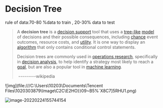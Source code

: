 # Decision Tree 

rule of data:70-80 %data to train , 20-30% data to test

> A **decision tree** is a [decision support](https://en.wikipedia.org/wiki/Decision_support_system) tool that uses a [tree-like](https://en.wikipedia.org/wiki/Tree_(graph_theory)) [model](https://en.wikipedia.org/wiki/Causal_model) of decisions and their possible consequences, including [chance](https://en.wikipedia.org/wiki/Probability) event outcomes, resource costs, and [utility](https://en.wikipedia.org/wiki/Utility). It is one way to display an [algorithm](https://en.wikipedia.org/wiki/Algorithm) that only contains conditional control statements.
>
> Decision trees are commonly used in [operations research](https://en.wikipedia.org/wiki/Operations_research), specifically in [decision analysis](https://en.wikipedia.org/wiki/Decision_analysis), to help identify a strategy most likely to reach a [goal](https://en.wikipedia.org/wiki/Goal), but are also a popular tool in [machine learning](https://en.wikipedia.org/wiki/Decision_tree_learning).
>
> ​                                                                                                                                      ---------wikipedia

![img](file:///C:\Users\10203\Documents\Tencent Files\1020303879\Image\C2C\E2HO}}09~B5%`X8C7]5RHU1.png)



![image-20220224155744154](C:\Users\10203\AppData\Roaming\Typora\typora-user-images\image-20220224155744154.png)

